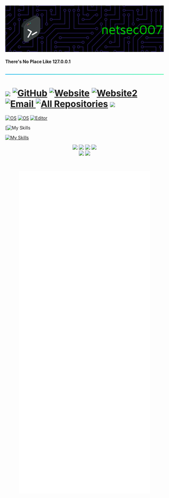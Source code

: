 
![Logo](https://github.com/netsec007/netsec007/blob/main/github-header-image-10.png)

<h4 align="left"> There's No Place Like 127.0.0.1 </h4>

![-----------------------------------------------------](
https://github.com/netsec007/netsec007/blob/2c37a6b7543695b6d42dd01e3dc5346358d22a46/assets/aqua.png)
# <img src="https://emojis.slackmojis.com/emojis/images/1531849430/4246/blob-sunglasses.gif?1531849430" width="30" /> [![GitHub][github-badge]][github] [![Website][website-badge]][website] [![Website2][website-badge2]][website2] [![Email][email-badge]][email]<a href="https://github.com/netsec007?tab=repositories" target="_blank" /> <img alt="All Repositories" title="All Repositories" src="https://img.shields.io/badge/-All%20Repos-2962FF style=plastic&logo=koding&logoColor=white"/><a/> <img src="https://komarev.com/ghpvc/?username=your-github-username&color=blueviolet&style=plastic"/>
 
[github-badge]: https://img.shields.io/badge/GitHub-black?style=for-the-badge&logoColor=green&logo=github&style=plastic
[github]: https://github.com/netsec007
[website-badge]: https://img.shields.io/badge/Website-black?style=for-the-badge&logoColor=blue&logo=microsoftedge&style=plastic
[website]: https://vault.slackbluetide.com
[website-badge2]: https://img.shields.io/badge/CiscoCmds-black?style=for-the-badge&logoColor=blue&logo=cisco&style=plastic
[website2]: https://cisco.slackbluetide.com
[email-badge]: https://img.shields.io/badge/Email-black?style=for-the-badge&logo=gmail&logoColor=B717BC&style=plastic
[email]: mailto:admin@slackbluetide.com

[![OS](https://img.shields.io/badge/OS-Linux-informational?style=plastic&logo=linux&logoColor=white)](https://en.wikipedia.org/wiki/Linux)
[![OS](https://img.shields.io/badge/OS-macOS-informational?style=plastic&logo=apple&logoColor=white)](https://en.wikipedia.org/wiki/MacOS)
[![Editor](https://img.shields.io/badge/Editor-VSCode-blue?style=plastic&logo=visual-studio-code&logoColor=white)](https://code.visualstudio.com/)

[![My Skills](https://simpleskill.icons.workers.dev/svg?i=react,node.js,docker,mongodb,postgresql,awslambda,adobexd,angular)

[![My Skills](https://skillicons.dev/icons?i=ansible,bash,cloudflare,devto,docker,github,grafana,linux,prometheus,py,raspberrypi,vim,vscode)](https://skillicons.dev)
</p>

<p align="center">
    <img src="https://img.shields.io/github/stars/netsec007/netsec007?style=for-the-badge&color=brightgreen&style=plastic">
    <img src="https://img.shields.io/github/forks/netsec007/netsec007?style=for-the-badge&color=purple&style=plastic">
    <img src="https://img.shields.io/github/issues/netsec007/netsec007?style=for-the-badge&color=blue&style=plastic">
    <img src="https://img.shields.io/github/contributors/netsec007/netsec007?style=for-the-badge&color=cyan&style=plastic">
<br/>
    <img src="https://img.shields.io/badge/Author-nilbog-magenta?style=plastic">
    <img src="https://img.shields.io/badge/Maintained-Yes-cyan?style=plastic">
</p>
<br/>
<p align="center">
<kbd> <img src="https://github.com/netsec007/netsec007/blob/main/github-metrics.svg" /> </kbd>
<p/>
